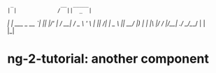 
     _               __  _____ 
    | |             /  ||  _  |
 ___| |_ ___ _ __   `| || |/' |
/ __| __/ _ \ '_ \   | ||  /| |
\__ \ ||  __/ |_) | _| |\ |_/ /
|___/\__\___| .__/  \___/\___/ 
            | |                
            |_|     
            
# ng-2-tutorial: another component

